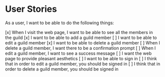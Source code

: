# User Stories

As a user, I want to be able to do the following things:

[x] When I visit the web page, I want to be able to see all the members in the guild
[x] I want to be able to add a guild member
[ ] I want to be able to edit a guild member
[x] I want to be able to delete a guild member
[ ] When I delete a guild member, I want there to be a confirmation prompt
[ ] When I edit a guild member, I want to see a success message
[ ] I want the web page to provide pleasant aesthetics
[ ] I want to be able to sign in
[ ] I think that in order to edit a guild member, you should be signed in
[ ] I think that in order to delete a guild member, you should be signed in

